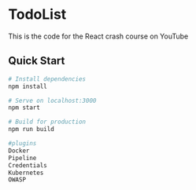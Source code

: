 # TodoList

This is the code for the React crash course on YouTube

## Quick Start

```bash
# Install dependencies
npm install

# Serve on localhost:3000
npm start

# Build for production
npm run build

#plugins
Docker 
Pipeline 
Credentials 
Kubernetes 
OWASP 
```



